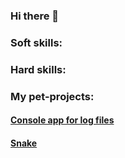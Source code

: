 ### Hi there 👋

### **Soft skills:**

### **Hard skills:**

### **My pet-projects:**

#### [Console app for log files](https://github.com/RomanVerkhovsky/Console_app_for_log_files)
#### [Snake](https://github.com/RomanVerkhovsky/Snake)



<!--
**RomanVerkhovsky/RomanVerkhovsky** is a ✨ _special_ ✨ repository because its `README.md` (this file) appears on your GitHub profile.

Here are some ideas to get you started:

- 🔭 I’m currently working on ...
- 🌱 I’m currently learning ...
- 👯 I’m looking to collaborate on ...
- 🤔 I’m looking for help with ...
- 💬 Ask me about ...
- 📫 How to reach me: ...
- 😄 Pronouns: ...
- ⚡ Fun fact: ...
-->

